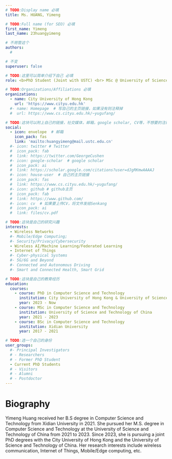 ```yaml
---
# TODO:Display name 必填
title: Ms. HUANG, Yimeng  

# TODO:Full name (for SEO) 必填
first_name: Yimeng   
last_name: 23huangyimeng

# 不用管这个
authors:
  # 

# 不变
superuser: false

# TODO:这里可以简单介绍下自己 必填
role: <b>PhD Student (Joint with USTC) <br> MSc @ University of Science and Technology of China <br> BSc @ Xidian University</b>

# TODO:Organizations/Affiliations 必填
organizations:
  - name: City University of Hong Kong 
    url: 'https://www.cityu.edu.hk'
  #- name: Homepage  # 写自己的主页链接，如果没有则注释掉
  #  url: https://www.cs.cityu.edu.hk/~yugufang/

# TODO:这块可以附上自己的链接，社交媒体，邮箱，google scholar, CV等，不想要的注释掉即可
social:
  - icon: envelope  # 邮箱
    icon_pack: fas
    link: 'mailto:huangyimeng@mail.ustc.edu.cn'
  #- icon: twitter # Twitter
  #  icon_pack: fab  
  #  link: https://twitter.com/GeorgeCushen
  #- icon: google-scholar  # google scholar
  #  icon_pack: ai
  #  link: https://scholar.google.com/citations?user=dJgRKmwAAAAJ
  #- icon: house-user  # 自己的主页链接
  #  icon_pack: fas
  #  link: https://www.cs.cityu.edu.hk/~yugufang/
  #- icon: github # github主页
  #  icon_pack: fab   
  #  link: https://www.github.com/
  #- icon: cv  # 如果要上传CV，将文件发给Senkang
  #  icon_pack: ai
  #  link: files/cv.pdf

# TODO:这块是自己的研究兴趣
interests:
  - Wireless Networks
  #- Mobile/Edge Computing;
  #- Security/Privacy/Cybersecurity
  - Wireless AI/Machine Learning/Federated Learning
  - Internet of Things
  #- Cyber-physical Systems
  #- 5G/6G and Beyond
  #- Connected and Autonomous Driving
  #- Smart and Connected Health, Smart Grid

# TODO:这块是自己的教育经历
education:
  courses:
    - course: PhD in Computer Science and Technology
      institution: City University of Hong Kong & University of Science and Technology of China
      year: 2023 - Now
    - course: MSc in Computer Science and Technology
      institution: University of Science and Technology of China
      year: 2021 - 2023
    - course: BSc in Computer Science and Technology
      institution: Xidian University
      year: 2017 - 2021

# TODO:选一个自己的身份
user_groups:
  #- Principal Investigators
  # - Researchers
  # - Former PhD Student
  - Current PhD Students
  # - Visitors
  # - Alumni
  # - Postdoctor
---
```

<!-- TODO:写自己的Biography -->
# Biography

Yimeng Huang received her B.S degree in Computer Science and Technology from Xidian University in 2021. She pursued her M.S. degree in Computer Science and Technology at the University of Science and Technology of China from 2021 to 2023. Since 2023, she is pursuing a joint PhD degrees with the City University of Hong Kong and the University of Science and Technology of China. Her research interests include  wireless communication, Internet of Things, Mobile/Edge computing, etc.

